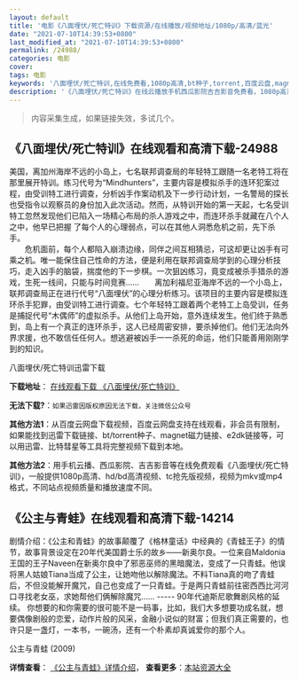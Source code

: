```yaml
---
layout: default
title: '电影《八面埋伏/死亡特训》下载资源/在线播放/视频地址/1080p/高清/蓝光'
date: "2021-07-10T14:39:53+0800"
last_modified_at: "2021-07-10T14:39:53+0800"
permalink: /24988/
categories: 电影
cover:
tags: 电影
keywords: '八面埋伏/死亡特训,在线免费看,1080p高清,bt种子,torrent,百度云盘,magnet,磁力链,迅雷下载资源'
description: '《八面埋伏/死亡特训》在线云播放手机西瓜影院吉吉影音免费看，1080p高清bd/hd未删减完整版和tc抢先枪版，mkv/mp4格式，附带bt/torrent种子、magnet/磁力链、百度云盘、网盘资源迅雷下载链接'
---
```


>内容采集生成，如果链接失效，多试几个。


## 《八面埋伏/死亡特训》在线观看和高清下载-24988

美国，离加州海岸不远的小岛上，七名联邦调查局的年轻特工跟随一名老特工将在那里展开特训。练习代号为“Mindhunters”，主要内容是模拟杀手的连环犯案过程，由受训特工进行调查，分析凶手作案动机及下一步行动计划，一名警局的探长也受指令以观察员的身份加入此次活动。然而，从特训开始的第一天起，七名受训特工忽然发现他们已陷入一场精心布局的杀人游戏之中，而连环杀手就藏在八个人之中，他早已把握 了每个人的心理弱点，可以在其他人洞悉危机之前，先下杀手。<br />　　危机面前，每个人都陷入崩溃边缘，同伴之间互相猜忌，可这却更让凶手有可乘之机。唯一能保住自己性命的方法，便是利用在联邦调查局学到的心理分析技巧，走入凶手的脑袋，揣度他的下一步棋。一次狙凶练习，竟变成被杀手猎杀的游戏，生死一线间，只能与时间竞赛……　　离加利福尼亚海岸不远的一个小岛上，联邦调查局正在进行代号“八面埋伏”的心理分析练习。该项目的主要内容是模拟连环杀手犯罪，由受训特工进行调查。七个年轻特工跟着两个老特工上岛受训，任务是捕捉代号&ldquo;木偶师&rdquo;的虚拟杀手。从他们上岛开始，意外连续发生。他们终于熟悉到，岛上有一个真正的连环杀手，这人已经周密安排，要杀掉他们。他们无法向外界求援，也不敢信任任何人。想逃避被凶手一一杀死的命运，他们只能善用刚刚学到的知识。


八面埋伏/死亡特训迅雷下载

**下载地址**： [在线观看下载 《八面埋伏/死亡特训》](https://www.993dy.com//vod-detail-id-23175.html) 


**无法下载?**：`如果迅雷因版权原因无法下载，关注微信公众号 `

**其他方法1**：从百度云网盘下载视频，百度云网盘支持在线观看，非会员有限制，如果能找到迅雷下载链接、bt/torrent种子、magnet磁力链接、e2dk链接等，可以用迅雷、比特彗星等工具将完整视频下载到本地。

**其他方法2**：用手机云播、西瓜影院、吉吉影音等在线免费观看《八面埋伏/死亡特训》，一般提供1080p高清、hd/bd高清视频、tc抢先版视频，视频为mkv或mp4格式，不同站点视频质量和播放速度不同。


## 《公主与青蛙》在线观看和高清下载-14214

剧情介绍：《公主和青蛙》的故事颠覆了《格林童话》中经典的《青蛙王子》的情节，故事背景设定在20年代美国爵士乐的故乡——新奥尔良。一位来自Maldonia王国的王子Naveen在新奥尔良中了邪恶巫师的黑暗魔法，变成了一只青蛙。他误将黑人姑娘Tiana当成了公主，让她吻他以解除魔法。不料Tiana真的吻了青蛙后，不但没能解开魔咒，自己也变成了一只青蛙。于是两只青蛙前往密西西比河河口寻找老女巫，求她帮他们俩解除魔咒…… ----- 90年代迪斯尼歌舞剧风格的延续。 你想要的和你需要的很可能不是一码事，比如，我们大多想要功成名就，想要偶像剧般的恋爱，动作片般的风采，金融小说似的财富；但我们真正需要的，也许只是一盏灯，一本书，一碗汤，还有一个朴素却真诚爱你的那个人。


公主与青蛙 (2009)

**详情查看**： [《公主与青蛙》详情介绍](/movie/14214/)， **查看更多**：[本站资源大全](/movie/t/all/)

